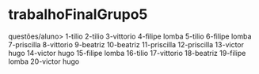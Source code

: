 # trabalhoFinalGrupo5
questões/aluno> 
1-tilio
2-tilio
3-vittorio
4-filipe lomba
5-tilio
6-filipe lomba
7-priscilla
8-vittorio
9-beatriz
10-beatriz
11-priscilla
12-priscilla
13-victor hugo
14-victor hugo
15-filipe lomba
16-tilio
17-vittorio
18-beatriz
19-filipe lomba
20-victor hugo
